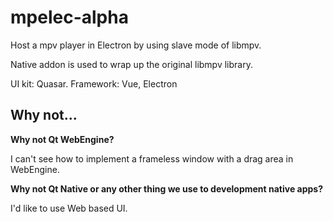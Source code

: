 # mpelec-alpha

Host a mpv player in Electron by using slave mode of libmpv.

Native addon is used to wrap up the original libmpv library.

UI kit: Quasar.
Framework: Vue, Electron

## Why not...

**Why not Qt WebEngine?**

I can't see how to implement a frameless window with a drag area in WebEngine.

**Why not Qt Native or any other thing we use to development native apps?**

I'd like to use Web based UI.
